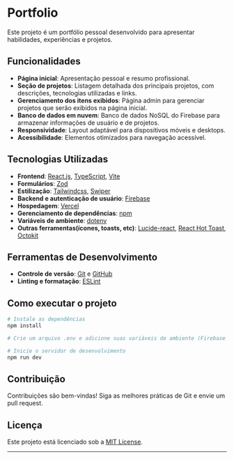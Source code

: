 # Portfolio

Este projeto é um portfólio pessoal desenvolvido para apresentar habilidades, experiências e projetos.

## Funcionalidades

- **Página inicial**: Apresentação pessoal e resumo profissional.
- **Seção de projetos**: Listagem detalhada dos principais projetos, com descrições, tecnologias utilizadas e links.
- **Gerenciamento dos itens exibidos**: Página admin para gerenciar projetos que serão exibidos na página inicial.
- **Banco de dados em nuvem**: Banco de dados NoSQL do Firebase para armazenar informações de usuário e de projetos.
- **Responsividade**: Layout adaptável para dispositivos móveis e desktops.
- **Acessibilidade**: Elementos otimizados para navegação acessível.

## Tecnologias Utilizadas

- **Frontend**: [React.js](https://react.dev/), [TypeScript](https://www.typescriptlang.org/), [Vite](https://vite.dev/)
- **Formulários**: [Zod](https://zod.dev/)
- **Estilização**: [Tailwindcss](https://tailwindcss.com/), [Swiper](https://swiperjs.com/)
- **Backend e autenticação de usuário**: [Firebase](https://firebase.google.com/)
- **Hospedagem**: [Vercel](https://vercel.com/)
- **Gerenciamento de dependências**: [npm](https://www.npmjs.com/)
- **Variáveis de ambiente**: [dotenv](https://www.npmjs.com/package/dotenv)
- **Outras ferramentas(ícones, toasts, etc)**: [Lucide-react](https://lucide.dev/), [React Hot Toast](https://react-hot-toast.com/), [Octokit](https://octokit.github.io/rest.js/v21/)

## Ferramentas de Desenvolvimento

- **Controle de versão**: [Git](https://git-scm.com/) e [GitHub](https://github.com/)
- **Linting e formatação**: [ESLint](https://eslint.org/)

## Como executar o projeto

```bash
# Instale as dependências
npm install

# Crie um arquivo .env e adicione suas variáveis de ambiente (Firebase e GitHub Token)

# Inicie o servidor de desenvolvimento
npm run dev
```

## Contribuição

Contribuições são bem-vindas! Siga as melhores práticas de Git e envie um pull request.

## Licença

Este projeto está licenciado sob a [MIT License](LICENSE).

---